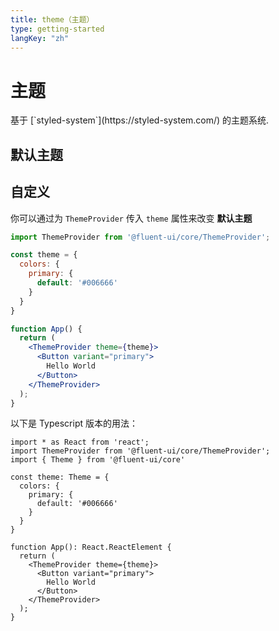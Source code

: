 ```yaml
---
title: theme（主题）
type: getting-started
langKey: "zh"
---
```


# 主题

<p class="description">基于 [`styled-system`](https://styled-system.com/) 的主题系统.</p>

## 默认主题

<ThemeTemplate />

## 自定义

你可以通过为 `ThemeProvider` 传入 `theme` 属性来改变 **默认主题**

```jsx
import ThemeProvider from '@fluent-ui/core/ThemeProvider';

const theme = {
  colors: {
    primary: {
      default: '#006666'
    }
  }
}

function App() {
  return (
    <ThemeProvider theme={theme}>
      <Button variant="primary">
        Hello World
      </Button>
    </ThemeProvider>
  );
}
```

以下是 Typescript 版本的用法：

```tsx
import * as React from 'react';
import ThemeProvider from '@fluent-ui/core/ThemeProvider';
import { Theme } from '@fluent-ui/core'

const theme: Theme = {
  colors: {
    primary: {
      default: '#006666'
    }
  }
}

function App(): React.ReactElement {
  return (
    <ThemeProvider theme={theme}>
      <Button variant="primary">
        Hello World
      </Button>
    </ThemeProvider>
  );
}
```
